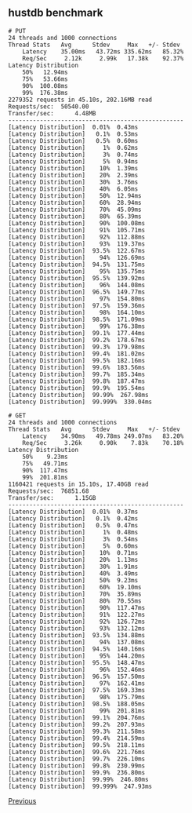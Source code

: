 hustdb benchmark
--

    # PUT
    24 threads and 1000 connections
    Thread Stats   Avg      Stdev     Max   +/- Stdev
        Latency    35.00ms   43.72ms 335.62ms   85.32%
        Req/Sec     2.12k     2.99k   17.38k    92.37%
    Latency Distribution
        50%   12.94ms
        75%   53.66ms
        90%  100.08ms
        99%  176.38ms
    2279352 requests in 45.10s, 202.16MB read
    Requests/sec:  50540.00
    Transfer/sec:      4.48MB
    --------------------------------------------------
    [Latency Distribution]  0.01%  0.43ms
    [Latency Distribution]   0.1%  0.53ms
    [Latency Distribution]   0.5%  0.60ms
    [Latency Distribution]     1%  0.62ms
    [Latency Distribution]     3%  0.74ms
    [Latency Distribution]     5%  0.94ms
    [Latency Distribution]    10%  1.39ms
    [Latency Distribution]    20%  2.39ms
    [Latency Distribution]    30%  3.76ms
    [Latency Distribution]    40%  6.05ms
    [Latency Distribution]    50%  12.94ms
    [Latency Distribution]    60%  28.94ms
    [Latency Distribution]    70%  45.09ms
    [Latency Distribution]    80%  65.39ms
    [Latency Distribution]    90%  100.08ms
    [Latency Distribution]    91%  105.71ms
    [Latency Distribution]    92%  112.88ms
    [Latency Distribution]    93%  119.37ms
    [Latency Distribution]  93.5%  122.67ms
    [Latency Distribution]    94%  126.69ms
    [Latency Distribution]  94.5%  131.75ms
    [Latency Distribution]    95%  135.75ms
    [Latency Distribution]  95.5%  139.92ms
    [Latency Distribution]    96%  144.08ms
    [Latency Distribution]  96.5%  149.77ms
    [Latency Distribution]    97%  154.80ms
    [Latency Distribution]  97.5%  159.36ms
    [Latency Distribution]    98%  164.10ms
    [Latency Distribution]  98.5%  171.09ms
    [Latency Distribution]    99%  176.38ms
    [Latency Distribution]  99.1%  177.44ms
    [Latency Distribution]  99.2%  178.67ms
    [Latency Distribution]  99.3%  179.98ms
    [Latency Distribution]  99.4%  181.02ms
    [Latency Distribution]  99.5%  182.16ms
    [Latency Distribution]  99.6%  183.56ms
    [Latency Distribution]  99.7%  185.34ms
    [Latency Distribution]  99.8%  187.47ms
    [Latency Distribution]  99.9%  195.54ms
    [Latency Distribution]  99.99%  267.98ms
    [Latency Distribution]  99.999%  330.04ms

    # GET
    24 threads and 1000 connections
    Thread Stats   Avg      Stdev     Max   +/- Stdev
        Latency    34.90ms   49.78ms 249.07ms   83.20%
        Req/Sec     3.26k     0.90k    7.83k    70.18%
    Latency Distribution
        50%    9.23ms
        75%   49.71ms
        90%  117.47ms
        99%  201.81ms
    1160421 requests in 15.10s, 17.40GB read
    Requests/sec:  76851.68
    Transfer/sec:      1.15GB
    --------------------------------------------------
    [Latency Distribution]  0.01%  0.37ms
    [Latency Distribution]   0.1%  0.42ms
    [Latency Distribution]   0.5%  0.47ms
    [Latency Distribution]     1%  0.48ms
    [Latency Distribution]     3%  0.54ms
    [Latency Distribution]     5%  0.60ms
    [Latency Distribution]    10%  0.71ms
    [Latency Distribution]    20%  1.13ms
    [Latency Distribution]    30%  1.91ms
    [Latency Distribution]    40%  3.49ms
    [Latency Distribution]    50%  9.23ms
    [Latency Distribution]    60%  19.10ms
    [Latency Distribution]    70%  35.89ms
    [Latency Distribution]    80%  70.55ms
    [Latency Distribution]    90%  117.47ms
    [Latency Distribution]    91%  122.27ms
    [Latency Distribution]    92%  126.72ms
    [Latency Distribution]    93%  132.12ms
    [Latency Distribution]  93.5%  134.88ms
    [Latency Distribution]    94%  137.08ms
    [Latency Distribution]  94.5%  140.16ms
    [Latency Distribution]    95%  144.20ms
    [Latency Distribution]  95.5%  148.47ms
    [Latency Distribution]    96%  152.46ms
    [Latency Distribution]  96.5%  157.50ms
    [Latency Distribution]    97%  162.41ms
    [Latency Distribution]  97.5%  169.33ms
    [Latency Distribution]    98%  175.79ms
    [Latency Distribution]  98.5%  188.05ms
    [Latency Distribution]    99%  201.81ms
    [Latency Distribution]  99.1%  204.76ms
    [Latency Distribution]  99.2%  207.93ms
    [Latency Distribution]  99.3%  211.58ms
    [Latency Distribution]  99.4%  214.59ms
    [Latency Distribution]  99.5%  218.11ms
    [Latency Distribution]  99.6%  221.76ms
    [Latency Distribution]  99.7%  226.10ms
    [Latency Distribution]  99.8%  230.99ms
    [Latency Distribution]  99.9%  236.80ms
    [Latency Distribution]  99.99%  246.80ms
    [Latency Distribution]  99.999%  247.93ms

[Previous](../index.md)